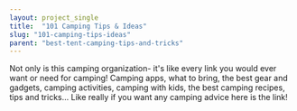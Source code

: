 ```yaml
---
layout: project_single
title:  "101 Camping Tips & Ideas"
slug: "101-camping-tips-ideas"
parent: "best-tent-camping-tips-and-tricks"
---
```

Not only is this camping organization- it's like every link you would ever want or need for camping! Camping apps, what to bring, the best gear and gadgets, camping activities, camping with kids, the best camping recipes, tips and tricks... Like really if you want any camping advice here is the link!